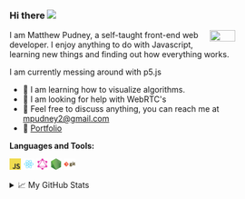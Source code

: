 ### Hi there <img src="https://media.giphy.com/media/hvRJCLFzcasrR4ia7z/giphy.gif" width="25px">

<img src="https://octodex.github.com/images/jetpacktocat.png" width="30%" height="30%" align="right">

I am Matthew Pudney, a self-taught front-end web developer. I enjoy anything to do with Javascript, learning new things and finding out how everything works.

I am currently messing around with p5.js
- 🌱 I am learning how to visualize algorithms. 
- 🤔 I am looking for help with WebRTC's
- 💬 Feel free to discuss anything, you can reach me at 
    mpudney2@gmail.com
- :page_facing_up: [Portfolio](https://www.matthewpudney.co.uk/)

 

**Languages and Tools:**  

<code><img height="20" src="https://raw.githubusercontent.com/github/explore/80688e429a7d4ef2fca1e82350fe8e3517d3494d/topics/javascript/javascript.png"></code>
<code><img height="20" src="https://raw.githubusercontent.com/github/explore/80688e429a7d4ef2fca1e82350fe8e3517d3494d/topics/react/react.png"></code>
<code><img height="20" src="https://raw.githubusercontent.com/github/explore/5c058a388828bb5fde0bcafd4bc867b5bb3f26f3/topics/graphql/graphql.png"></code>
<code><img height="20" src="https://raw.githubusercontent.com/github/explore/80688e429a7d4ef2fca1e82350fe8e3517d3494d/topics/nodejs/nodejs.png"></code>
<code><img height="20" src="https://raw.githubusercontent.com/github/explore/80688e429a7d4ef2fca1e82350fe8e3517d3494d/topics/git/git.png"></code>

<details>
<summary>📈 My GitHub Stats</summary>

[![Anurag's github stats](https://github-readme-stats.vercel.app/api?username=pudderz&show_icons=true&theme=gotham)](https://github.com/pudderz/github-readme-stats)

</details>
